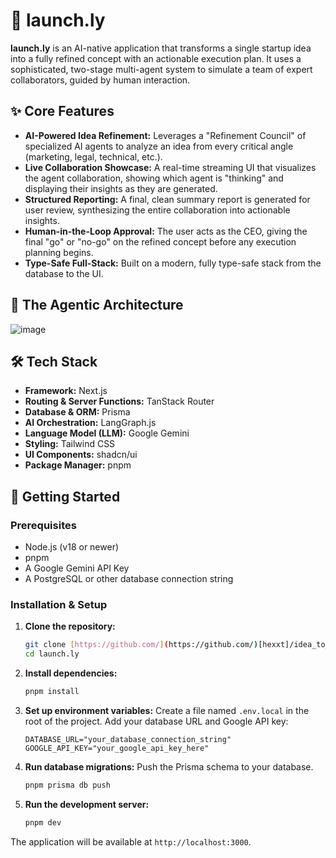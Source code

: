 # 🚀 launch.ly

**launch.ly** is an AI-native application that transforms a single startup idea into a fully refined concept with an actionable execution plan. It uses a sophisticated, two-stage multi-agent system to simulate a team of expert collaborators, guided by human interaction.

## ✨ Core Features

* **AI-Powered Idea Refinement:** Leverages a "Refinement Council" of specialized AI agents to analyze an idea from every critical angle (marketing, legal, technical, etc.).
* **Live Collaboration Showcase:** A real-time streaming UI that visualizes the agent collaboration, showing which agent is "thinking" and displaying their insights as they are generated.
* **Structured Reporting:** A final, clean summary report is generated for user review, synthesizing the entire collaboration into actionable insights.
* **Human-in-the-Loop Approval:** The user acts as the CEO, giving the final "go" or "no-go" on the refined concept before any execution planning begins.
* **Type-Safe Full-Stack:** Built on a modern, fully type-safe stack from the database to the UI.

## 🧠 The Agentic Architecture
![image](https://github.com/user-attachments/assets/4bb3404d-d240-4ea3-94a6-6eb311f9887a)





## 🛠️ Tech Stack

* **Framework:** Next.js
* **Routing & Server Functions:** TanStack Router
* **Database & ORM:** Prisma
* **AI Orchestration:** LangGraph.js
* **Language Model (LLM):** Google Gemini
* **Styling:** Tailwind CSS
* **UI Components:** shadcn/ui
* **Package Manager:** pnpm

## 🚀 Getting Started

### Prerequisites

* Node.js (v18 or newer)
* pnpm
* A Google Gemini API Key
* A PostgreSQL or other database connection string

### Installation & Setup

1.  **Clone the repository:**
    ```bash
    git clone [https://github.com/](https://github.com/)[hexxt]/idea_to_gen.git
    cd launch.ly
    ```

2.  **Install dependencies:**
    ```bash
    pnpm install
    ```

3.  **Set up environment variables:**
    Create a file named `.env.local` in the root of the project. Add your database URL and Google API key:
    ```
    DATABASE_URL="your_database_connection_string"
    GOOGLE_API_KEY="your_google_api_key_here"
    ```

4.  **Run database migrations:**
    Push the Prisma schema to your database.
    ```bash
    pnpm prisma db push
    ```

5.  **Run the development server:**
    ```bash
    pnpm dev
    ```

The application will be available at `http://localhost:3000`.

